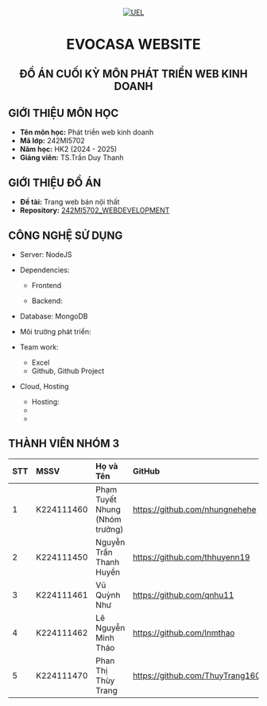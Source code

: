 <p align="center">
  <a href="https://www.uel.edu.vn/" title="Trường Đại học Kinh tế - Luật - ĐHQG HCM" >
    <img src="https://i.imgur.com/jTdznYS.jpeg" alt="UEL">
  </a>
</p>
<div align="center">

# EVOCASA WEBSITE

## ĐỒ ÁN CUỐI KỲ MÔN PHÁT TRIỂN WEB KINH DOANH
</div>

## GIỚI THIỆU MÔN HỌC

-    **Tên môn học:** Phát triển web kinh doanh
-    **Mã lớp:** 242MI5702
-    **Năm học:** HK2 (2024 - 2025)
-    **Giảng viên:** TS.Trần Duy Thanh


## GIỚI THIỆU ĐỒ ÁN

-    **Đề tài:** Trang web bán nội thất
-    **Repository:** [242MI5702_WEBDEVELOPMENT](https://github.com/thhuyenn19/242MI5702_WEBDEVELOPMENT)

## CÔNG NGHỆ SỬ DỤNG

- Server: NodeJS
- Dependencies:
  - Frontend

  - Backend:

- Database: MongoDB
- Môi trường phát triển:
- Team work:
  - Excel
  - Github, Github Project
- Cloud, Hosting
  - Hosting: 
  -
  - 
## THÀNH VIÊN NHÓM 3 

| STT | MSSV       | Họ và Tên                      | GitHub                            | Email                        |
| :-- | :--------- | :----------------------------- | :-------------------------------- | :---------------------       |
| 1   | K224111460 | Phạm Tuyết Nhung (Nhóm trưởng) | https://github.com/nhungnehehe    | nhungpt22411c@st.uel.edu.vn  |
| 2   | K224111450 | Nguyễn Trần Thanh Huyền        | https://github.com/thhuyenn19     | huyenntt22411c@st.uel.edu.vn |
| 3   | K224111461 | Vũ Quỳnh Như                   | https://github.com/qnhu11         | nhuvq22411c@st.uel.edu.vn    |
| 4   | K224111462 | Lê Nguyễn Minh Thảo            | https://github.com/lnmthao        | thaolnm22411c@st.uel.edu.vn  |
| 5   | K224111470 | Phan Thị Thùy Trang            | https://github.com/ThuyTrang1604  | trangptt22411c@st.uel.edu.vn |
